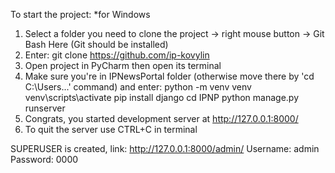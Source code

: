 To start the project: 
*for Windows
1. Select a folder you need to clone the project -> right mouse button -> Git Bash Here (Git should be installed)
2. Enter:
git clone https://github.com/ip-kovylin
3. Open project in PyCharm then open its terminal
4. Make sure you're in IPNewsPortal folder (otherwise move there by 'cd C:\Users\...' command) and enter: 
python -m venv venv
venv\scripts\activate
pip install django
cd IPNP
python manage.py runserver
5. Congrats, you started development server at http://127.0.0.1:8000/
6. To quit the server use CTRL+C in terminal


SUPERUSER is created, link: 
http://127.0.0.1:8000/admin/
Username: admin
Password: 0000
